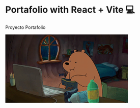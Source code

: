 # Portafolio with React + Vite 💻
Proyecto Portafolio

<img src="https://github.com/darsaveli/Mariam/blob/main/1479814528_webarebears.gif" width="385px" align="center">

